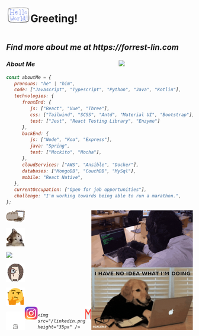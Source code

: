 <div style="display: flex; align-items:center;">
<img src="/helloworld.gif" style="width: 13%;" />
<h1>Greeting!<h1>
</div>

<div>
<div class="heart"></div>
<h2><i>Find more about me at <a>https://forrest-lin.com</a></h2>
</div>



<img align='right' src="https://media.giphy.com/media/M9gbBd9nbDrOTu1Mqx/giphy.gif" width="200px">

### About Me
```javascript
const aboutMe = {
   pronouns: "he" | "him",
   code: ["Javascript", "Typescript", "Python", "Java", "Kotlin"],
   technologies: {
      frontEnd: {
         js: ["React", "Vue", "Three"],
         css: ["Tailwind", "SCSS", "Antd", "Material UI", "Bootstrap"],
         test: ["Jest", "React Testing Library", "Enzyme"]
      },
      backEnd: {
         js: ["Node", "Koa", "Express"],
         java: "Spring",
         test: ["Mockito", "Mocha"],
      },
      cloudServices: ["AWS", "Ansible", "Docker"],
      databases: ["MongoDB", "CouchDB", "MySql"],
      mobile: "React Native",
   },
   currentOccupation: ["Open for job opportunities"],
   challenge: "I'm working towards being able to run a marathon.",
};
```

<div style="display:flex; justify-content: space-between; width:100%">

<div style="display:flex; flex-direction:column; justify-content: space-between; width:100%">
<img src="/catkeyboard1.gif" width="50px" />
<img src="/shakeheaddog.gif" width="50px" />
<img src="https://raw.githubusercontent.com/alexnaiman/alexnaiman/master/resources/pug_dance.gif" width="50px" />
<img src="/searching.gif" width="50px" />
<img src="/thinking.gif" width="50px" />
<div style="display:flex; align-items: center; max-height:50px;">
<img src="/expectation.gif" width="50px" />
<div style="display:flex;">


  <img src="/ins.webp" height="35px" />

  

    <img src="/linkedin.png" height="35px" />
  </a>

  <a href="mailto:alex.naiman.4@gmail.com">
    <img src="/gmail.webp" height="40px" />
  </a>
</div>
</div>
</div>

<div style="display:flex; flex-direction:column; justify-content: space-between">
<img src="/gorillacoding.gif"/>
<img src="/dogcoding.gif"/>
</div>

</div>




#
